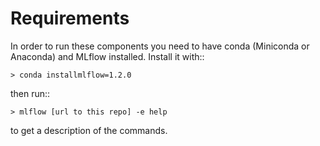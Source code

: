 # Requirements

In order to run these components you need to have conda (Miniconda or Anaconda) and MLflow installed.
Install it with::

    > conda installmlflow=1.2.0

then run::

    > mlflow [url to this repo] -e help

to get a description of the commands.
